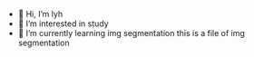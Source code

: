 - 👋 Hi, I’m lyh
- 👀 I’m interested in study
- 🌱 I’m currently learning img segmentation
this is a file of img segmentation
